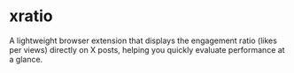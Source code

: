 # xratio
A lightweight browser extension that displays the engagement ratio (likes per views) directly on X posts, helping you quickly evaluate performance at a glance.
